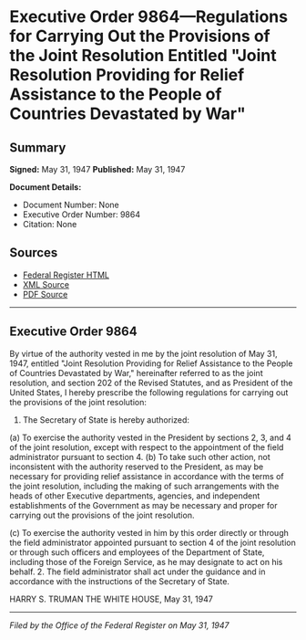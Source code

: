 # Executive Order 9864—Regulations for Carrying Out the Provisions of the Joint Resolution Entitled "Joint Resolution Providing for Relief Assistance to the People of Countries Devastated by War"

## Summary

**Signed:** May 31, 1947
**Published:** May 31, 1947

**Document Details:**
- Document Number: None
- Executive Order Number: 9864
- Citation: None

## Sources
- [Federal Register HTML](https://www.presidency.ucsb.edu/documents/executive-order-9864-regulations-for-carrying-out-the-provisions-the-joint-resolution)
- [XML Source](None)
- [PDF Source](None)

---

## Executive Order 9864

By virtue of the authority vested in me by the joint resolution of May 31, 1947, entitled "Joint Resolution Providing for Relief Assistance to the People of Countries Devastated by War," hereinafter referred to as the joint resolution, and section 202 of the Revised Statutes, and as President of the United States, I hereby prescribe the following regulations for carrying out the provisions of the joint resolution:
1. The Secretary of State is hereby authorized:

(a) To exercise the authority vested in the President by sections 2, 3, and 4 of the joint resolution, except with respect to the appointment of the field administrator pursuant to section 4.
(b) To take such other action, not inconsistent with the authority reserved to the President, as may be necessary for providing relief assistance in accordance with the terms of the joint resolution, including the making of such arrangements with the heads of other Executive departments, agencies, and independent establishments of the Government as may be necessary and proper for carrying out the provisions of the joint resolution.

(c) To exercise the authority vested in him by this order directly or through the field administrator appointed pursuant to section 4 of the joint resolution or through such officers and employees of the Department of State, including those of the Foreign Service, as he may designate to act on his behalf.
2. The field administrator shall act under the guidance and in accordance with the instructions of the Secretary of State.

HARRY S. TRUMAN
THE WHITE HOUSE,
May 31, 1947

---

*Filed by the Office of the Federal Register on May 31, 1947*
